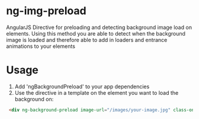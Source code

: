 # ng-img-preload
AngularJS Directive for preloading and detecting background image load on elements.
Using this method you are able to detect when the background image is loaded and therefore able to add in loaders and entrance animations to your elements

# Usage

1.  Add 'ngBackgroundPreload' to your app dependencies
2.  Use the directive in a template on the element you want to load the background on:
```html
 <div ng-background-preload image-url="/images/your-image.jpg" class-on-load="loaded"></div>

```